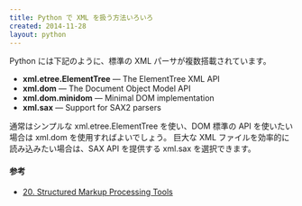 ```yaml
---
title: Python で XML を扱う方法いろいろ
created: 2014-11-28
layout: python
---
```


Python には下記のように、標準の XML パーサが複数搭載されています。

* **xml.etree.ElementTree** — The ElementTree XML API
* **xml.dom** — The Document Object Model API
* **xml.dom.minidom** — Minimal DOM implementation
* **xml.sax** — Support for SAX2 parsers

通常はシンプルな xml.etree.ElementTree を使い、DOM 標準の API を使いたい場合は xml.dom を使用すればよいでしょう。
巨大な XML ファイルを効率的に読み込みたい場合は、SAX API を提供する xml.sax を選択できます。

#### 参考
* [20. Structured Markup Processing Tools](https://docs.python.org/3/library/markup.html)


